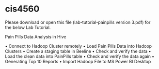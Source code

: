 # cis4560

Please download or open this file (lab-tutorial-painpills version 3.pdf) for the below Lab Tutorial.

Pain Pills Data Analysis in Hive

• Connect to Hadoop Cluster remotely
• Load Pain Pills Data into Hadoop Clusters
• Create a staging table in Beeline
• Check and verify the data
• Load the clean data into PainPills table
• Check and verify the data again
• Generating Top 10 Reports
• Import Hadoop File to MS Power BI Desktop
